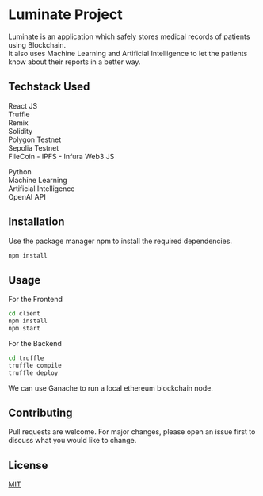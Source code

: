 # Luminate Project

Luminate is an application which safely stores medical records of patients using Blockchain.  
It also uses Machine Learning and Artificial Intelligence to let the patients know about their reports in a better way. 

## Techstack Used
React JS  
Truffle  
Remix  
Solidity  
Polygon Testnet  
Sepolia Testnet  
FileCoin - IPFS - Infura
Web3 JS  

Python  
Machine Learning  
Artificial Intelligence  
OpenAI API  


## Installation

Use the package manager npm to install the required dependencies.

```bash
npm install
```

## Usage

For the Frontend

```bash
cd client
npm install
npm start

```

For the Backend

```bash
cd truffle
truffle compile
truffle deploy
```
We can use Ganache to run a local ethereum blockchain node.


## Contributing

Pull requests are welcome. For major changes, please open an issue first
to discuss what you would like to change.

## License

[MIT](https://choosealicense.com/licenses/mit/)
